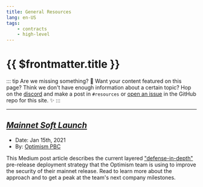 ```yaml
---
title: General Resources
lang: en-US
tags:
    - contracts
    - high-level
---
```


# {{ $frontmatter.title }}

::: tip Are we missing something? 🧐
Want your content featured on this page?
Think we don't have enough information about a certain topic?
Hop on the [discord](https://discord.gg/5TaAXGn2D8) and make a post in `#resources` or [open an issue](https://github.com/ethereum-optimism/community-hub/issues) in the GitHub repo for this site. ✨
:::

---
## [*Mainnet Soft Launch*](https://medium.com/ethereum-optimism/mainnet-soft-launch-7cacc0143cd5)

* Date: Jan 15th, 2021
* By: [Optimism PBC](https://optimism.io)

This Medium post article describes the current layered ["defense-in-depth"](https://en.wikipedia.org/wiki/Defense_in_depth_(computing)) pre-release deployment strategy that the Optimism team is using to improve the security of their mainnet release.
Read to learn more about the approach and to get a peak at the team's next company milestones.
